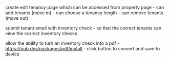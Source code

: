 create edit tenancy page which can be accessed from property page
    - can add tenants (move in)
        - can choose a tenancy length
    - can remove tenants (move out)

submit tenant email with inventory check
    - so that the correct tenants can view the correct inventory checks

allow the ability to turn an inventory check into a pdf
    - https://pub.dev/packages/pdf/install
    - click button to convert and save to device
